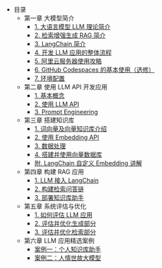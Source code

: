 - 目录
    - 第一章 大模型简介
        - [1. 大语言模型 LLM 理论简介](C1/1.大语言模型%20LLM%20理论简介.md)
        - [2. 检索增强生成 RAG 简介](C1/2.检索增强生成%20RAG%20简介.md)
        - [3. LangChain 简介](C1/3.LangChain%20简介.md)
        - [4. 开发 LLM 应用的整体流程](C1/4.开发%20LLM%20应用的整体流程.md)
        - [5. 阿里云服务器使用攻略](C1/5.阿里云服务器的基本使用.md)
        - [6. GitHub Codespaces 的基本使用（选修）](./C1/6.GitHub%20Codespaces%20的基本使用（选修）.md)
        - [7. 环境配置](./C1/7.环境配置.md)
    - 第二章 使用 LLM API 开发应用
        - [1. 基本概念](C2/1.%20基本概念.md)
        - [2. 使用 LLM API](C2/2.%20使用%20LLM%20API.md)
        - [3. Prompt Engineering](C2/3.%20Prompt%20Engineering.md)
    - 第三章 搭建知识库
        - [1. 词向量及向量知识库介绍](C3/1.词向量及向量知识库介绍.md)
        - [2. 使用 Embedding API](C3/2.使用%20Embedding%20API.md)
        - [3. 数据处理](C3/3.数据处理.md)
        - [4. 搭建并使用向量数据库](C3/4.搭建并使用向量数据库.md)
        - [附. LangChain 自定义 Embedding 讲解](C3/附LangChain自定义Embedding封装讲解.md)
    - 第四章 构建 RAG 应用
        - [1. LLM 接入 LangChain](C4/1.LLM%20接入%20LangChain.md)
        - [2. 构建检索问答链](C4/2.构建检索问答链.md)
        - [3. 部署知识库助手](C4/3.部署知识库助手.md)
    - 第五章 系统评估与优化
        - [1. 如何评估 LLM 应用](C5/1.如何评估%20LLM%20应用.md)
        - [2. 评估并优化生成部分](C5/2.评估并优化生成部分.md)
        - [3. 评估并优化检索部分](C5/3.评估并优化检索部分.md)
    - 第六章 LLM 应用精选案例
        - [案例一：个人知识库助手](C6/案例1：个人知识库助手.md)
        - [案例二：人情世故大模型](C6/案例2：人情世故大模型系统-天机.md)
